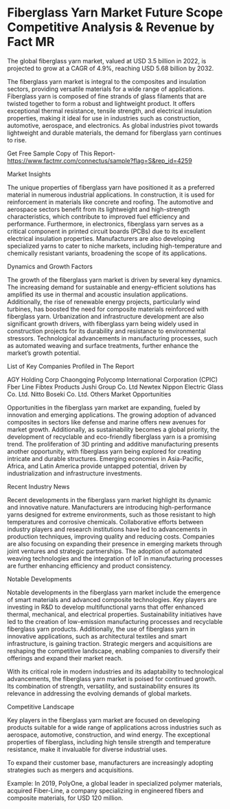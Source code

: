 # Fiberglass Yarn Market Future Scope Competitive Analysis & Revenue by Fact MR

The global fiberglass yarn market, valued at USD 3.5 billion in 2022, is projected to grow at a CAGR of 4.9%, reaching USD 5.68 billion by 2032.

The fiberglass yarn market is integral to the composites and insulation sectors, providing versatile materials for a wide range of applications. Fiberglass yarn is composed of fine strands of glass filaments that are twisted together to form a robust and lightweight product. It offers exceptional thermal resistance, tensile strength, and electrical insulation properties, making it ideal for use in industries such as construction, automotive, aerospace, and electronics. As global industries pivot towards lightweight and durable materials, the demand for fiberglass yarn continues to rise.

Get Free Sample Copy of This Report-https://www.factmr.com/connectus/sample?flag=S&rep_id=4259

Market Insights

The unique properties of fiberglass yarn have positioned it as a preferred material in numerous industrial applications. In construction, it is used for reinforcement in materials like concrete and roofing. The automotive and aerospace sectors benefit from its lightweight and high-strength characteristics, which contribute to improved fuel efficiency and performance. Furthermore, in electronics, fiberglass yarn serves as a critical component in printed circuit boards (PCBs) due to its excellent electrical insulation properties. Manufacturers are also developing specialized yarns to cater to niche markets, including high-temperature and chemically resistant variants, broadening the scope of its applications.

Dynamics and Growth Factors

The growth of the fiberglass yarn market is driven by several key dynamics. The increasing demand for sustainable and energy-efficient solutions has amplified its use in thermal and acoustic insulation applications. Additionally, the rise of renewable energy projects, particularly wind turbines, has boosted the need for composite materials reinforced with fiberglass yarn. Urbanization and infrastructure development are also significant growth drivers, with fiberglass yarn being widely used in construction projects for its durability and resistance to environmental stressors. Technological advancements in manufacturing processes, such as automated weaving and surface treatments, further enhance the market’s growth potential.

List of Key Companies Profiled in The Report

AGY Holding Corp
Chaongqing Polycomp International Corporation (CPIC)
Fber Line
Fibtex Products
Jushi Group Co. Ltd
Newtex
Nippon Electric Glass Co. Ltd.
Nitto Boseki Co. Ltd.
Others
Market Opportunities

Opportunities in the fiberglass yarn market are expanding, fueled by innovation and emerging applications. The growing adoption of advanced composites in sectors like defense and marine offers new avenues for market growth. Additionally, as sustainability becomes a global priority, the development of recyclable and eco-friendly fiberglass yarn is a promising trend. The proliferation of 3D printing and additive manufacturing presents another opportunity, with fiberglass yarn being explored for creating intricate and durable structures. Emerging economies in Asia-Pacific, Africa, and Latin America provide untapped potential, driven by industrialization and infrastructure investments.

Recent Industry News

Recent developments in the fiberglass yarn market highlight its dynamic and innovative nature. Manufacturers are introducing high-performance yarns designed for extreme environments, such as those resistant to high temperatures and corrosive chemicals. Collaborative efforts between industry players and research institutions have led to advancements in production techniques, improving quality and reducing costs. Companies are also focusing on expanding their presence in emerging markets through joint ventures and strategic partnerships. The adoption of automated weaving technologies and the integration of IoT in manufacturing processes are further enhancing efficiency and product consistency.

Notable Developments

Notable developments in the fiberglass yarn market include the emergence of smart materials and advanced composite technologies. Key players are investing in R&D to develop multifunctional yarns that offer enhanced thermal, mechanical, and electrical properties. Sustainability initiatives have led to the creation of low-emission manufacturing processes and recyclable fiberglass yarn products. Additionally, the use of fiberglass yarn in innovative applications, such as architectural textiles and smart infrastructure, is gaining traction. Strategic mergers and acquisitions are reshaping the competitive landscape, enabling companies to diversify their offerings and expand their market reach.

With its critical role in modern industries and its adaptability to technological advancements, the fiberglass yarn market is poised for continued growth. Its combination of strength, versatility, and sustainability ensures its relevance in addressing the evolving demands of global markets.

Competitive Landscape

Key players in the fiberglass yarn market are focused on developing products suitable for a wide range of applications across industries such as aerospace, automotive, construction, and wind energy. The exceptional properties of fiberglass, including high tensile strength and temperature resistance, make it invaluable for diverse industrial uses.

To expand their customer base, manufacturers are increasingly adopting strategies such as mergers and acquisitions.

Example: In 2019, PolyOne, a global leader in specialized polymer materials, acquired Fiber-Line, a company specializing in engineered fibers and composite materials, for USD 120 million.
